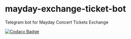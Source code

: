 # mayday-exchange-ticket-bot
Telegram bot for Mayday Concert Tickets Exchange

[![Codacy Badge](https://api.codacy.com/project/badge/Grade/2c966bc3bbd74414b1d09b044e972ab9)](https://www.codacy.com/app/payton/mayday-ticketing-bot?utm_source=github.com&amp;utm_medium=referral&amp;utm_content=Cooomma/mayday-ticketing-bot&amp;utm_campaign=Badge_Grade)